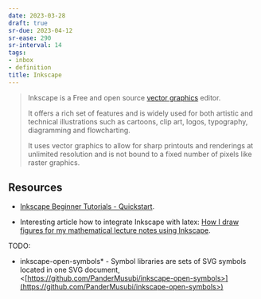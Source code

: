 ```yaml
---
date: 2023-03-28
draft: true
sr-due: 2023-04-12
sr-ease: 290
sr-interval: 14
tags:
- inbox
- definition
title: Inkscape
---
```


> Inkscape is a Free and open source [vector graphics](./vector%20graphics.md) editor.
>
> It offers a rich set of features and is widely used for both artistic and
> technical illustrations such as cartoons, clip art, logos, typography,
> diagramming and flowcharting.
>
> It uses vector graphics to allow for sharp printouts and renderings at
> unlimited resolution and is not bound to a fixed number of pixels like raster
> graphics.

## Resources


- [Inkscape Beginner Tutorials - Quickstart](https://inkscape.org/gallery/=tutorial/inkscape-beginner-tutorials/).


- Interesting article how to integrate Inkscape with latex:
[How I draw figures for my mathematical lecture notes using Inkscape](https://castel.dev/post/lecture-notes-2/).

TODO:


- inkscape-open-symbols\* - Symbol libraries are sets of SVG symbols located in
  one SVG document, <[https://github.com/PanderMusubi/inkscape-open-symbols>](https://github.com/PanderMusubi/inkscape-open-symbols>)